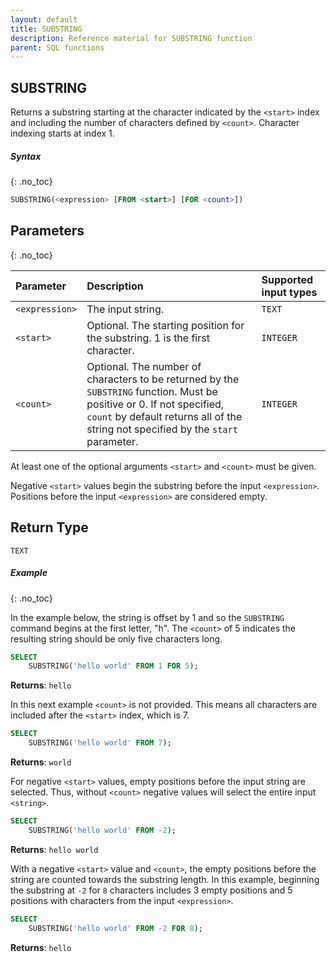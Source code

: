 ```yaml
---
layout: default
title: SUBSTRING
description: Reference material for SUBSTRING function
parent: SQL functions
---
```

## SUBSTRING

Returns a substring starting at the character indicated by the `<start>` index and including the number of characters defined by `<count>`. Character indexing starts at index 1.

##### Syntax
{: .no_toc}

```sql
SUBSTRING(<expression> [FROM <start>] [FOR <count>])
```

## Parameters
{: .no_toc}

| Parameter | Description                         |Supported input types |
| :--------- | :----------------------------------- | :---------------------|
| `<expression>`  | The input string.   	| `TEXT` |
| `<start>`   | Optional. The starting position for the substring. 1 is the first character. | `INTEGER` |
| `<count>`   | Optional. The number of characters to be returned by the `SUBSTRING` function. Must be positive or 0. If not specified, `count` by default returns all of the string not specified by the `start` parameter. | `INTEGER` |

At least one of the optional arguments `<start>` and `<count>` must be given.

Negative `<start>` values begin the substring before the input `<expression>`. Positions before the input `<expression>` are considered empty.

## Return Type
`TEXT`

##### Example
{: .no_toc}

In the example below, the string is offset by 1 and so the `SUBSTRING` command begins at the first letter, "h". The `<count>` of 5 indicates the resulting string should be only five characters long.

```sql
SELECT
	SUBSTRING('hello world' FROM 1 FOR 5);
```

**Returns**: `hello`

In this next example `<count>` is not provided. This means all characters are included after the `<start>` index, which is 7.

```sql
SELECT
	SUBSTRING('hello world' FROM 7);
```

**Returns**: `world`

For negative `<start>` values, empty positions before the input string are selected. Thus, without `<count>` negative values will select the entire input `<string>`.

```sql
SELECT
	SUBSTRING('hello world' FROM -2);
```

**Returns**: `hello world`

With a negative `<start>` value and `<count>`, the empty positions before the string are counted towards the substring length. In this example, beginning the substring at `-2` for `8` characters includes 3 empty positions and 5 positions with characters from the input `<expression>`.

```sql
SELECT
	SUBSTRING('hello world' FROM -2 FOR 8);
```

**Returns**: `hello`

